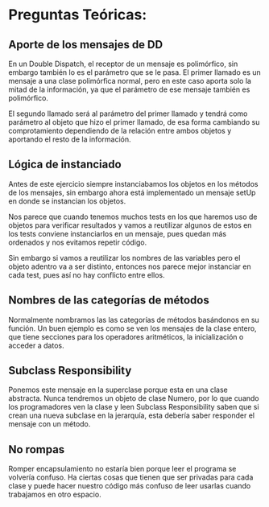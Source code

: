 # Preguntas Teóricas:

## Aporte de los mensajes de DD
En un Double Dispatch, el receptor de un mensaje es polimórfico, sin embargo también lo es el parámetro que se le pasa.
El primer llamado es un mensaje a una clase polimórfica normal, pero en este caso aporta solo la mitad de la información, ya que el parámetro de ese mensaje también es polimórfico. 

El segundo llamado será al parámetro del primer llamado y tendrá como parámetro al objeto que hizo el primer llamado, de esa forma cambiando su comprotamiento dependiendo de la relación entre ambos objetos y aportando el resto de la información.

## Lógica de instanciado
Antes de este ejercicio siempre instanciabamos los objetos en los métodos de los mensajes, sin embargo ahora está implementado un mensaje setUp en donde se instancian los objetos. 

Nos parece que cuando tenemos muchos tests en los que haremos uso de objetos para verificar resultados y vamos a reutilizar algunos de estos en los tests conviene instanciarlos en un mensaje, pues quedan más ordenados y nos evitamos repetir código.

Sin embargo si vamos a reutilizar los nombres de las variables pero el objeto adentro va a ser distinto, entonces nos parece mejor instanciar en cada test, pues así no hay conflicto entre ellos.

## Nombres de las categorías de métodos
Normalmente nombramos las las categorías de métodos basándonos en su función. Un buen ejemplo es como se ven los mensajes de la clase entero, que tiene secciones para los operadores aritméticos, la inicialización o acceder a datos.

## Subclass Responsibility

Ponemos este mensaje en la superclase porque esta en una clase abstracta. Nunca tendremos un objeto de clase Numero, por lo que cuando los programadores ven la clase y leen Subclass Responsibility saben que si crean una nueva subclase en la jerarquía, esta debería saber responder el mensaje con un método.

## No rompas

Romper encapsulamiento no estaría bien porque leer el programa se volvería confuso. Ha ciertas cosas que tienen que ser privadas para cada clase y puede hacer nuestro código más confuso de leer usarlas cuando trabajamos en otro espacio.
